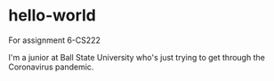 # hello-world

For assignment 6-CS222

I'm a junior at Ball State University who's just trying to get through the Coronavirus pandemic.

